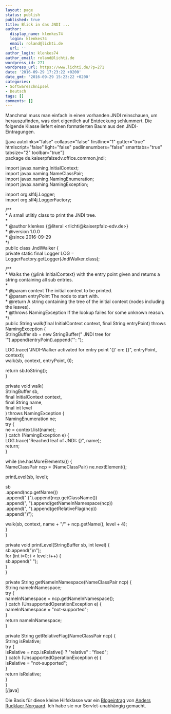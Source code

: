 ```yaml
---
layout: page
status: publish
published: true
title: Blick in das JNDI ...
author:
  display_name: klenkes74
  login: klenkes74
  email: roland@lichti.de
  url: ''
author_login: klenkes74
author_email: roland@lichti.de
wordpress_id: 271
wordpress_url: https://www.lichti.de/?p=271
date: '2016-09-29 17:23:22 +0200'
date_gmt: '2016-09-29 15:23:22 +0200'
categories:
- Softwareschnipsel
- Deutsch
tags: []
comments: []
---
```

<p>Manchmal muss man einfach in einen vorhanden JNDI reinschauen, um herauszufinden, was dort eigentlich auf Entdeckung schlummert. Die folgende Klasse liefert einen formatierten Baum aus den JNDI-Eintragungen.</p>
<p><!--more--></p>
<p>[java autolinks="false" collapse="false" firstline="1" gutter="true" htmlscript="false" light="false" padlinenumbers="false" smarttabs="true" tabsize="2" toolbar="true"]<br />
package de.kaiserpfalzedv.office.common.jndi;</p>
<p>import javax.naming.InitialContext;<br />
import javax.naming.NameClassPair;<br />
import javax.naming.NamingEnumeration;<br />
import javax.naming.NamingException;</p>
<p>import org.slf4j.Logger;<br />
import org.slf4j.LoggerFactory;</p>
<p>/**<br />
 * A small utlitiy class to print the JNDI tree.<br />
 *<br />
 * @author klenkes {@literal &lt;rlichti@kaiserpfalz-edv.de&gt;}<br />
 * @version 1.0.0<br />
 * @since 2016-09-29<br />
 */<br />
public class JndiWalker {<br />
  private static final Logger LOG = LoggerFactory.getLogger(JndiWalker.class);</p>
<p>  /**<br />
    * Walks the {@link InitialContext} with the entry point given and returns a string containing all sub entries.<br />
    *<br />
    * @param context The initial context to be printed.<br />
    * @param entryPoint The node to start with.<br />
    * @return A string containing the tree of the initial context (nodes including the leaves).<br />
    * @throws NamingException If the lookup failes for some unknown reason.<br />
    */<br />
  public String walk(final InitialContext context, final String entryPoint) throws NamingException {<br />
    StringBuffer sb = new StringBuffer(&quot; JNDI tree for '&quot;).append(entryPoint).append(&quot;': &quot;);</p>
<p>    LOG.trace(&quot;JNDI-Walker activated for entry point '{}' on: {}&quot;, entryPoint, context);<br />
    walk(sb, context, entryPoint, 0);</p>
<p>    return sb.toString();<br />
  }</p>
<p>  private void walk(<br />
          StringBuffer sb,<br />
          final InitialContext context,<br />
          final String name,<br />
          final int level<br />
  ) throws NamingException {<br />
    NamingEnumeration ne;<br />
    try {<br />
      ne = context.list(name);<br />
    } catch (NamingException e) {<br />
      LOG.trace(&quot;Reached leaf of JNDI: {}&quot;, name);<br />
      return;<br />
    }</p>
<p>    while (ne.hasMoreElements()) {<br />
      NameClassPair ncp = (NameClassPair) ne.nextElement();</p>
<p>      printLevel(sb, level);</p>
<p>      sb<br />
          .append(ncp.getName())<br />
          .append(&quot; (&quot;).append(ncp.getClassName())<br />
          .append(&quot;, &quot;).append(getNameInNamespace(ncp))<br />
          .append(&quot;, &quot;).append(getRelativeFlag(ncp))<br />
          .append(&quot;)&quot;);</p>
<p>      walk(sb, context, name + &quot;/&quot; + ncp.getName(), level + 4);<br />
    }<br />
  }</p>
<p>  private void printLevel(StringBuffer sb, int level) {<br />
    sb.append(&quot;\n&quot;);<br />
    for (int i=0; i &lt; level; i++) {<br />
      sb.append(&quot; &quot;);<br />
    }<br />
  }</p>
<p>  private String getNameInNamespace(NameClassPair ncp) {<br />
    String nameInNamespace;<br />
    try {<br />
      nameInNamespace = ncp.getNameInNamespace();<br />
    } catch (UnsupportedOperationException e) {<br />
      nameInNamespace = &quot;not-supported&quot;;<br />
    }<br />
    return nameInNamespace;<br />
  }</p>
<p>  private String getRelativeFlag(NameClassPair ncp) {<br />
    String isRelative;<br />
    try {<br />
      isRelative = ncp.isRelative() ? &quot;relative&quot; : &quot;fixed&quot;;<br />
    } catch (UnsupportedOperationException e) {<br />
      isRelative = &quot;not-supported&quot;;<br />
    }<br />
    return isRelative;<br />
  }<br />
}<br />
[/java]</p>
<p>Die Basis für diese kleine Hilfsklasse war ein <a href="http://andersnorgaard.blogspot.de/2005/08/piece-of-java-code-to-walk-jndi-tree.html">Blogeintrag</a> von <a href="https://plus.google.com/108162764738103442458">Anders Rudklaer Norgaard</a>. Ich habe sie nur Servlet-unabhängig gemacht.</p>
